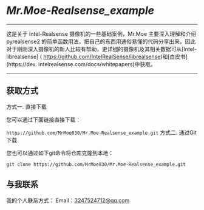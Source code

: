 # _Mr.Moe-Realsense_example_
  
-----

这是关于 Intel-Realsense 摄像机的一些基础案例，Mr.Moe 主要深入理解和介绍 pyrealsense2 的简单函数用法，把自己的东西用通俗易懂的代码分享出来，因此对于刚刚深入摄像机的新人比较有帮助，更详细的摄像机及其相关数据可从[Intel-librealsense] ( https://github.com/IntelRealSense/librealsense)和[白皮书] (https://dev. intelrealsense.com/docs/whitepapers)中获取。

---------

## 获取方式

方式一. 直接下载

您可以通过下面链接直接下载：
      
`https://github.com/MrMoe830/Mr.Moe-Realsense_example.git`
方式二. 通过Git下载
  
您也可以通过如下git命令将仓库克隆到本地：

`git clone https://github.com/MrMoe830/Mr.Moe-Realsense_example.git`


## 与我联系
我的个人联系方式：
Email：3247524712@qq.com
